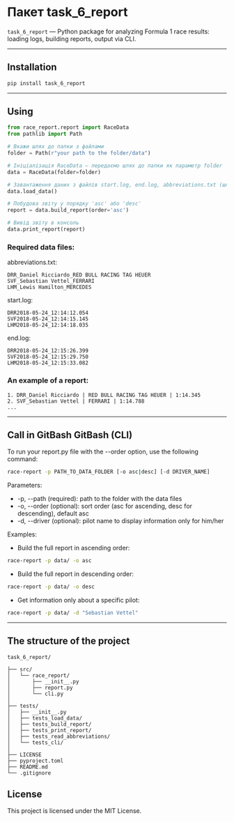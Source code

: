 # Пакет task_6_report

`task_6_report` — Python package for analyzing Formula 1 race results: loading logs, building reports, output via CLI.

---

## Installation

```bash
pip install task_6_report
```

---

## Using

```python
from race_report.report import RaceData
from pathlib import Path

# Вкажи шлях до папки з файлами
folder = Path(r"your path to the folder/data")

# Ініціалізація RaceData — передаємо шлях до папки як параметр folder
data = RaceData(folder=folder)

# Завантаження даних з файлів start.log, end.log, abbreviations.txt (шляхи утворюються автоматично)
data.load_data()

# Побудова звіту у порядку 'asc' або 'desc'
report = data.build_report(order='asc')

# Вивід звіту в консоль
data.print_report(report)
```

### Required data files:
abbreviations.txt:
```
DRR_Daniel Ricciardo_RED BULL RACING TAG HEUER
SVF_Sebastian Vettel_FERRARI
LHM_Lewis Hamilton_MERCEDES
```

start.log:
```
DRR2018-05-24_12:14:12.054
SVF2018-05-24_12:14:15.145
LHM2018-05-24_12:14:18.035
```

end.log:
```
DRR2018-05-24_12:15:26.399
SVF2018-05-24_12:15:29.750
LHM2018-05-24_12:15:33.082
```

### An example of a report:

```
1. DRR_Daniel Ricciardo | RED BULL RACING TAG HEUER | 1:14.345
2. SVF_Sebastian Vettel | FERRARI | 1:14.788
...
```

---

## Call in GitBash GitBash (CLI)

To run your report.py file with the --order option, use the following command:

```bash
race-report -p PATH_TO_DATA_FOLDER [-o asc|desc] [-d DRIVER_NAME]
```

Parameters:

 - -p, --path (required): path to the folder with the data files
 - -o, --order (optional): sort order (asc for ascending, desc for descending), default asc
 - -d, --driver (optional): pilot name to display information only for him/her

Examples:

- Build the full report in ascending order:

```bash
race-report -p data/ -o asc
```

- Build the full report in descending order:
```bash
race-report -p data/ -o desc
```

- Get information only about a specific pilot:
```bash
race-report -p data/ -d "Sebastian Vettel"
```
---

## The structure of the project

```
task_6_report/

├── src/
│   └── race_report/
│       ├── __init__.py
│       ├── report.py
│       └── cli.py
│
├── tests/
│   ├── __init__.py
│   ├── tests_load_data/
│   ├── tests_build_report/
│   ├── tests_print_report/
│   ├── tests_read_abbreviations/
│   └── tests_cli/
│
├── LICENSE
├── pyproject.toml
├── README.md
└── .gitignore
```

## License

This project is licensed under the MIT License.